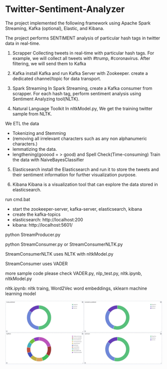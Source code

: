 # Twitter-Sentiment-Analyzer
The project implemented the following framework using Apache Spark Streaming, Kafka (optional), Elastic, and Kibana.

The project performs SENTIMENT analysis of particular hash tags in twitter data in real-time.

1. Scrapper
Collecting tweets in real-time with particular hash tags. For example, we
will collect all tweets with #trump, #coronavirus. After filtering, we will send them to Kafka

2. Kafka 
install Kafka and run Kafka Server with Zookeeper. create a dedicated channel/topic for data transport.
3. Spark Streaming
In Spark Streaming, create a Kafka consumer from scrapper. For each hash tag, perform sentiment analysis
using Sentiment Analyzing tool(NLTK).

4. Natural Language Toolkit
In nltkModel.py, We get the training twitter sample from NLTK.

We ETL the data
- Tokenizing and Stemming 
- (removing all irrelevant characters such as any non alphanumeric characters.)
- lemmatizing the data.
- lengthening(gooood = > good) and Spell Check(Time-consuming)
Train the data with NaiveBayesClassifier

5. Elasticsearch
install the Elasticsearch and run it to store the tweets and their sentiment information for further visualization purpose.

6. Kibana
Kibana is a visualization tool that can explore the data stored in elasticsearch.


run cmd.bat
- start the zookeeper-server, kafka-server, elasticsearch, kibana
- create the kafka-topics
- elasticsearch: http://localhost:200
- kibana: http://localhost:5601/

python StreamProducer.py

python StreamConsumer.py  or  StreamConsumerNLTK.py

StreamConsumerNLTK uses NLTK with nltkModel.py

StreamConsumer uses VADER

more sample code please check VADER.py, nlp_test.py, nltk.ipynb, nltkModel.py

nltk.ipynb: nltk traing, Word2Vec word embeddings, sklearn machine learning model

![tweet_dashboard.JPG](https://github.com/dryadd44651/Twitter-Sentiment-Analyzer/blob/master/tweet_dashboard.JPG)


